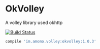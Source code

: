 OkVolley
========

A volley library used okhttp

[![Build Status](https://drone.io/github.com/googolmo/OkVolley/status.png)](https://drone.io/github.com/googolmo/OkVolley/latest)

```groovy
compile 'im.amomo.volley:okvolley:1.0.3'
```
